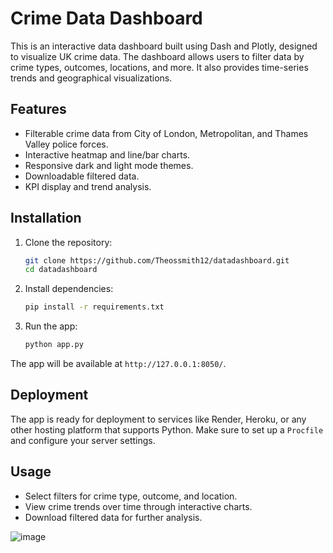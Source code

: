 # Crime Data Dashboard

This is an interactive data dashboard built using Dash and Plotly, designed to visualize UK crime data. The dashboard allows users to filter data by crime types, outcomes, locations, and more. It also provides time-series trends and geographical visualizations.

## Features
- Filterable crime data from City of London, Metropolitan, and Thames Valley police forces.
- Interactive heatmap and line/bar charts.
- Responsive dark and light mode themes.
- Downloadable filtered data.
- KPI display and trend analysis.

## Installation

1. Clone the repository:
    ```bash
    git clone https://github.com/Theossmith12/datadashboard.git
    cd datadashboard
    ```

2. Install dependencies:
    ```bash
    pip install -r requirements.txt
    ```

3. Run the app:
    ```bash
    python app.py
    ```

The app will be available at `http://127.0.0.1:8050/`.

## Deployment
The app is ready for deployment to services like Render, Heroku, or any other hosting platform that supports Python. Make sure to set up a `Procfile` and configure your server settings.

## Usage
- Select filters for crime type, outcome, and location.
- View crime trends over time through interactive charts.
- Download filtered data for further analysis.


![image](https://github.com/user-attachments/assets/be1a5e69-bf0b-427b-9917-43747ffa848e)






